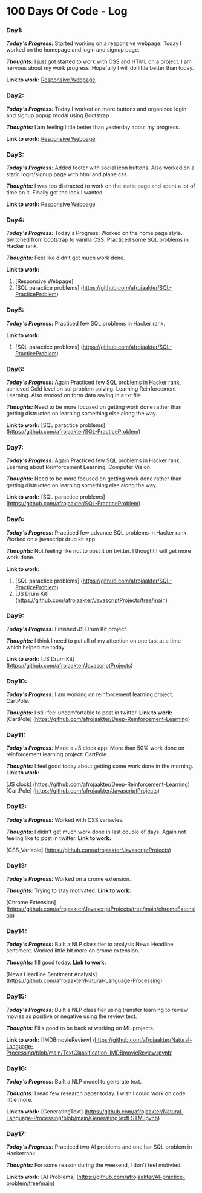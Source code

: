 # 100 Days Of Code - Log
### Day1: 
***Today's Progress:*** Started working on a responsive webpage. Today I worked on the homepage and login and signup page. 

***Thoughts:*** I just got started to work with CSS and HTML on a project. I am nervous about my work progress. Hopefully I will do little better than today. 

**Link to work:** [Responsive Webpage](https://github.com/afrojaakter/Responsive-Webpage)

### Day2: 
***Today's Progress:*** Today I worked on more buttons and organized login and signup popup modal using Bootstrap 

***Thoughts:*** I am feeling little better than yesterday about my progress.

**Link to work:** [Responsive Webpage](https://github.com/afrojaakter/Responsive-Webpage)
### Day3: 
***Today's Progress:*** Added footer with social icon buttons. Also worked on a static login/signup page with html and plane css.

***Thoughts:*** I was too distracted to work on the static page and spent a lot of time on it. Finally got the look I wanted. 

**Link to work:** [Responsive Webpage](https://github.com/afrojaakter/Responsive-Webpage)


### Day4: 
***Today's Progress:*** Today's Progress: Worked on the home page style. Switched from bootstrap to vanilla CSS. Practiced some SQL problems in Hacker rank.

***Thoughts:*** Feel like didn't get much work done. 

**Link to work:** 
1. [Responsive Webpage]
2. [SQL paractice problems] (https://github.com/afrojaakter/SQL-PracticeProblem)

### Day5: 
***Today's Progress:*** Practiced few SQL problems in Hacker rank. 

**Link to work:** 
1. [SQL paractice problems] (https://github.com/afrojaakter/SQL-PracticeProblem)

### Day6: 
***Today's Progress:*** Again Practiced few SQL problems in Hacker rank, achieved Gold level on sql problem solving. Learning Reinforcement Learning. Also worked on form data saving in a txt file. 

***Thoughts:*** Need to be more focused on getting work done rather than getting distructed on learning something else along the way. 

**Link to work:** [SQL paractice problems] (https://github.com/afrojaakter/SQL-PracticeProblem)

### Day7: 
***Today's Progress:*** Again Practiced few SQL problems in Hacker rank. Learning about Reinforcement Learning, Computer Vision. 

***Thoughts:*** Need to be more focused on getting work done rather than getting distructed on learning something else along the way. 

**Link to work:** [SQL paractice problems] (https://github.com/afrojaakter/SQL-PracticeProblem)

### Day8: 
***Today's Progress:*** Practiced few advance SQL problems in Hacker rank. Worked on a javascript drup kit app. 

***Thoughts:*** Not feeling like not to post it on twitter. I thought I will get more work done. 

**Link to work:** 
1. [SQL paractice problems] (https://github.com/afrojaakter/SQL-PracticeProblem)
2. [JS Drum Kit] (https://github.com/afrojaakter/JavascriptProjects/tree/main)

### Day9: 
***Today's Progress:*** Finished JS Drum Kit project.

***Thoughts:*** I think I need to put all of my attention on one tast at a time which helped me today.

**Link to work:** 
[JS Drum Kit] (https://github.com/afrojaakter/JavascriptProjects)

### Day10: 
***Today's Progress:*** I am working on reinforcement learning project: CartPole.

***Thoughts:*** I still feel uncomfortable to post in twitter. 
**Link to work:** 
[CartPole] (https://github.com/afrojaakter/Deep-Reinforcement-Learning)

### Day11: 
***Today's Progress:*** Made a JS clock app. More than 50% work done on reinforcement learning project: CartPole.

***Thoughts:*** I feel good today about getting some work done in the morning. 
**Link to work:** 

[JS clock] (https://github.com/afrojaakter/Deep-Reinforcement-Learning)
[CartPole] (https://github.com/afrojaakter/JavascriptProjects)

### Day12: 
***Today's Progress:*** Worked with CSS variavles. 

***Thoughts:*** I didn't get much work done in last couple of days. Again not feeling like to post in twitter. 
**Link to work:** 

[CSS_Variable] (https://github.com/afrojaakter/JavascriptProjects)

### Day13: 
***Today's Progress:*** Worked on a crome extension. 

***Thoughts:*** Trying to stay motivated. 
**Link to work:** 

[Chrome Extension] (https://github.com/afrojaakter/JavascriptProjects/tree/main/chromeExtension)

### Day14: 
***Today's Progress:*** Built a NLP classifier to analysis News Headline sentiment. Worked little bit more on crome extension. 

***Thoughts:*** fill good today. 
**Link to work:** 

[News Headline Sentiment Analysis] (https://github.com/afrojaakter/Natural-Language-Processing)

### Day15: 
***Today's Progress:*** Built a NLP classifier using transfer learning to review movies as positive or negative using the review text.

***Thoughts:*** Fills good to be back at working on ML projects. 

**Link to work:** 
[IMDBmovieReview] (https://github.com/afrojaakter/Natural-Language-Processing/blob/main/TextClassification_IMDBmovieReview.ipynb)

### Day16: 
***Today's Progress:*** Built a NLP model to generate text.

***Thoughts:*** I read few research paper today. I wish I could work on code little more. 

**Link to work:** 
[GeneratingText] (https://github.com/afrojaakter/Natural-Language-Processing/blob/main/GeneratingTextLSTM.ipynb)


### Day17: 
***Today's Progress:*** Practiced two AI problems and one har SQL problem in Hackerrank.

***Thoughts:*** For some reason during the weekend, I don't feel motivted. 

**Link to work:** 
[AI Problems] (https://github.com/afrojaakter/AI-practice-problem/tree/main)
